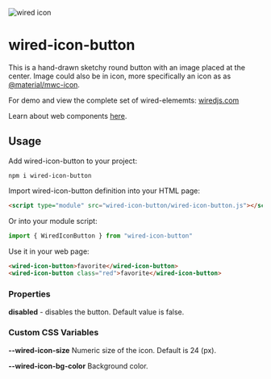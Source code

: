 ![wired icon](https://wiredjs.github.io/wired-elements/images/icon-button.png)

# wired-icon-button

This is a hand-drawn sketchy round button with an image placed at the center. Image could also be in icon, more specifically an icon as as [@material/mwc-icon](https://www.npmjs.com/package/@material/mwc-icon).

For demo and view the complete set of wired-elememts: [wiredjs.com](http://wiredjs.com/)

Learn about web components [here](https://www.webcomponents.org/introduction).

## Usage

Add wired-icon-button to your project:
```
npm i wired-icon-button
```
Import wired-icon-button definition into your HTML page:
```html
<script type="module" src="wired-icon-button/wired-icon-button.js"></script>
```
Or into your module script:
```javascript
import { WiredIconButton } from "wired-icon-button"
```

Use it in your web page:
```html
<wired-icon-button>favorite</wired-icon-button>
<wired-icon-button class="red">favorite</wired-icon-button>
```

### Properties

**disabled** - disables the button. Default value is false. 

### Custom CSS Variables

**--wired-icon-size** Numeric size of the icon. Default is 24 (px).

**--wired-icon-bg-color** Background color. 

